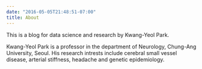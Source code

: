 ```yaml
---
date: "2016-05-05T21:48:51-07:00"
title: About
---
```


This is a blog for data science and research by Kwang-Yeol Park.

Kwang-Yeol Park is a professor in the department of Neurology, Chung-Ang University, Seoul. His research intrests include cerebral small vessel disease, arterial stiffness, headache and genetic epidemiology.